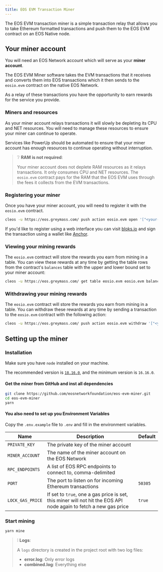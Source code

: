 ```yaml
---
title: EOS EVM Transaction Miner
--- 
```


The EOS EVM transaction miner is a simple transaction relay that allows you to take Ethereum formatted transactions and 
push them to the EOS EVM contract on an EOS Native node. 


## Your miner account

You will need an EOS Network account which will serve as your **miner account**. 

The EOS EVM Miner software takes the EVM transactions that it receives and converts them into EOS transactions which it then sends 
to the `eosio.evm` contract on the native EOS Network. 

As a relay of these transactions you have the opportunity to earn rewards for the service you provide.

### Miners and resources

As your miner account relays transactions it will slowly be depleting its CPU and NET resources. You will need to manage these
resources to ensure your miner can continue to operate.

Services like PowerUp should be automated to ensure that your miner account has enough resources to continue operating 
without interruption.

> ❔ **RAM is not required**:
> 
> Your miner account does not deplete RAM resources as it relays transactions. It only consumes CPU and NET resources.
> The `eosio.evm` contract pays for the RAM that the EOS EVM uses through the fees it collects from the EVM transactions.

### Registering your miner

Once you have your miner account, you will need to register it with the `eosio.evm` contract.

```bash
cleos -u https://eos.greymass.com/ push action eosio.evm open '["<your-miner-account>"]' -p <your-miner-account>
```

If you'd like to register using a web interface you can visit [bloks.io](https://bloks.io/account/eosio.evm?loadContract=true&tab=Actions&account=eosio.evm&scope=eosio.evm&limit=100&action=open)
and sign the transaction using a wallet like [Anchor](https://www.greymass.com/anchor).

### Viewing your mining rewards

The `eosio.evm` contract will store the rewards you earn from mining in a table. You can view these rewards at any time by
getting the table rows from the contract's `balances` table with the upper and lower bound set to your miner account:

```bash
cleos -u https://eos.greymass.com/ get table eosio.evm eosio.evm balances -U <your-miner-account> -L <your-miner-account>
```


### Withdrawing your mining rewards

The `eosio.evm` contract will store the rewards you earn from mining in a table. You can withdraw these rewards at any
time by sending a transaction to the `eosio.evm` contract with the following action:

```bash
cleos -u https://eos.greymass.com/ push action eosio.evm withdraw '["<your-miner-account>", "1.0000 EOS"]' -p <your-miner-account>
```


## Setting up the miner



### Installation

Make sure you have `node` installed on your machine. 

The recommended version is [`18.16.0`](https://nodejs.org/en/download), and the minimum version is `16.16.0`.

#### Get the miner from GitHub and inst all dependencies

```bash
git clone https://github.com/eosnetworkfoundation/eos-evm-miner.git
cd eos-evm-miner
yarn
```

#### You also need to set up you Environment Variables
Copy the `.env.example` file to `.env` and fill in the environment variables.

| Name | Description                                                                                                       | Default |
| --- |-------------------------------------------------------------------------------------------------------------------|---------|
| `PRIVATE_KEY` | The private key of the miner account                                                                              |         |
| `MINER_ACCOUNT` | The name of the miner account on the EOS Network                                                                  |         |
| `RPC_ENDPOINTS` | A list of EOS RPC endpoints to connect to, comma-delimited                                                        |         |
| `PORT` | The port to listen on for incoming Ethereum transactions                                                          | `50305` |
| `LOCK_GAS_PRICE` | If set to `true`, one a gas price is set, this miner will not hit the EOS API node again to fetch a new gas price | `true`  |




### Start mining

```bash
yarn mine
```

> ❕ **Logs**:
> 
> A `logs` directory is created in the project root with two log files:
> - **error.log**: Only error logs
> - **combined.log**: Everything else






